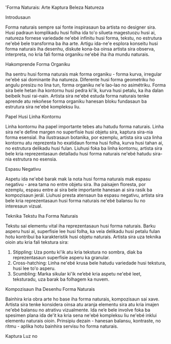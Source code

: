 'Forma Naturais: Arte Kaptura Beleza Natureza

Introdusaun

Forma naturais sempre sai fonte inspirasaun ba artista no designer sira. Husi padraun komplikadu husi folha ida to'o silueta magestuozu husi ai, natureza fornese variedade ne'ebé infinitu husi forma, tekstu, no estrutura ne'ebé bele transforma ba iha arte. Artigu ida-ne'e esplora konseitu husi forma naturais iha desenhu, diskute kona-ba oinsa artista sira observa, interpreta, no kria fali forma organiku ne'ebé iha iha mundu naturais.

Hakomprende Forma Organiku

Iha sentru husi forma naturais mak forma organiku - forma kurva, irregular ne'ebé sai dominante iha natureza. Diferente husi forma geometriku ho angulu presizu no lina tun, forma organiku ne'e lao-lao no asimétriku. Forma sira bele hetan iha kontornu husi pedra ki'ik, kurva husi petalu, ka iha dalan beibeik husi rai-nain. Artista sira ne'ebé estuda forma naturais tenke aprende atu rekoñese forma organiku hanesan bloku fundasaun ba estrutura sira ne'ebé kompleksu liu.

Papel Husi Linha Kontornu

Linha kontornu iha papel importante tebes atu hatudu forma naturais. Linha sira ne'e define margen no superfisie husi objetu sira, kaptura sira-nia forma esensial. Iha ilustrasaun botanika, por ezemplu, artista sira uza linha kontornu atu reprezenta ho exatidaun forma husi folha, kurva husi tahan ai, no estrutura delikadu husi fulan. Liuhusi foka ba linha kontornu, artista sira bele kria reprezentasaun detalladu husi forma naturais ne'ebé hatudu sira-nia estrutura no esensia.

Espasu Negativu

Aspetu ida ne'ebé barak mak la nota husi forma naturais mak espasu negativu - area tama no entre objetu sira. Iha paisajen floresta, por ezemplu, espasu entre ai sira bele importante hanesan ai sira rasik ba kompozisaun jerál. Liuhusi presta atensaun ba espasu negativu, artista sira bele kria reprezentasaun husi forma naturais ne'ebé balansu liu no interesaun vizual.

Teknika Tekstu Iha Forma Naturais

Tekstu sai elementu vital iha reprezentasaun husi forma naturais. Barku asperu husi ai, superfisie lee husi folha, ka veia delikadu husi petalu fulan hotu kontribui ba karakteristik husi objetu naturais. Artista sira uza teknika oioin atu kria fali tekstura sira:

1. Stippling: Uza pontu ki'ik atu kria tekstura no sombra, diak ba reprezentasaun superfisie asperu ka granular.
2. Cross-hatching: Linha ne'ebé krusa bele hatudu variedade husi tekstura, husi lee to'o asperu.
3. Scumbling: Marka sikular ki'ik ne’ebé kria aspetu ne'ebé leet, teksturadu, uza barak ba folhagem ka nuvem.

Kompozisaun Iha Desenhu Forma Naturais

Bainhira kria obra arte ho base iha forma naturais, kompozisaun sai xave. Artista sira tenke konsidera oinsa atu aranja elementu sira atu kria imajen ne'ebé balansu no atrativu vizualmente. Ida ne’e bele involve foka ba spesimen plana ida de'it ka kria sena ne'ebé kompleksu liu ne'ebé inklui elementu naturais oioin. Prinsipiu dezain - hanesan balansu, kontraste, no ritmu - aplika hotu bainhira servisu ho forma naturais.

Kaptura Luz no
